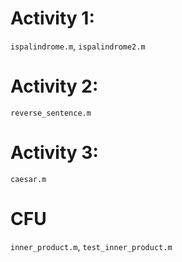 # Activity 1:

`ispalindrome.m`, `ispalindrome2.m`

# Activity 2:

`reverse_sentence.m`

# Activity 3:

`caesar.m`

# CFU

`inner_product.m`, `test_inner_product.m`
